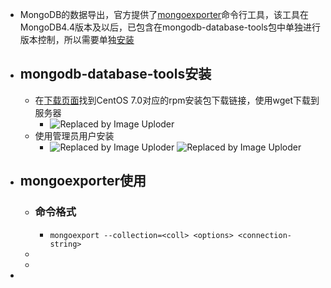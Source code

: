 - MongoDB的数据导出，官方提供了[mongoexporter](https://docs.mongodb.com/database-tools/mongoexport/)命令行工具，该工具在MongoDB4.4版本及以后，已包含在mongodb-database-tools包中单独进行版本控制，所以需要单独[安装](https://docs.mongodb.com/database-tools/installation/installation-linux/)
- ## mongodb-database-tools安装
	- 在[下载页面](https://www.mongodb.com/try/download/database-tools?tck=docs_databasetools)找到CentOS 7.0对应的rpm安装包下载链接，使用wget下载到服务器
		- ![Replaced by Image Uploder](https://gitee.com/superficial/blogimage/raw/master/img/image_1643249429238_0.png)
	- 使用管理员用户安装
		- ![Replaced by Image Uploder](https://gitee.com/superficial/blogimage/raw/master/img/image_1643249579582_0.png)
		  ![Replaced by Image Uploder](https://gitee.com/superficial/blogimage/raw/master/img/image_1643249595934_0.png)
- ## mongoexporter使用
	- ### 命令格式
		- `mongoexport --collection=<coll> <options> <connection-string>`
	-
	-
-